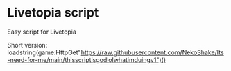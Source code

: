 # Livetopia script
Easy script for Livetopia

Short version:    loadstring(game:HttpGet"https://raw.githubusercontent.com/NekoShake/Its-need-for-me/main/thisscriptisgodlolwhatimduingv1")()
